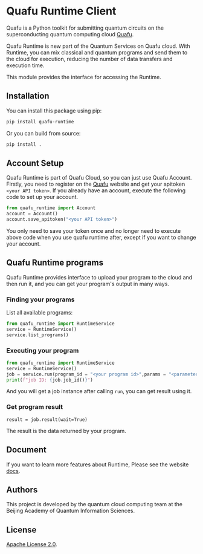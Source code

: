 # Quafu Runtime Client



Quafu is a Python toolkit for submitting quantum circuits on the superconducting quantum computing cloud [Quafu](http://quafu.baqis.ac.cn/).

Quafu Runtime is new part of the Quantum Services on Quafu cloud. With Runtime, you can mix classical and quantum programs and send them to the cloud for execution, reducing the number of data transfers and execution time.

This module provides the interface for accessing the Runtime.

## Installation

You can install this package using pip:

```bash
pip install quafu-runtime
```

Or you can build from source:

```bash
pip install .
```



## Account Setup

Quafu Runtime is part of Quafu Cloud, so you can just use Quafu Account. Firstly, you need to register on the [Quafu](http://quafu.baqis.ac.cn/) website and get your apitoken `<your API token>`. If you already have an account, execute the following code to set up your account.

```python
from quafu_runtime import Account
account = Account()
account.save_apitoken("<your API token>")
```

You only need to save your token once and no longer need to execute above code when you use quafu runtime after, except if you want to change your account.




## Quafu Runtime programs

Quafu Runtime provides interface to upload your program to the cloud and then run it, and you can get your program's output in many ways.

### Finding your programs

List all available programs:

```python
from quafu_runtime import RuntimeService
service = RuntimeService()
service.list_programs()
```

### Executing your program

```python
from quafu_runtime import RuntimeService
service = RuntimeService()
job = service.run(program_id = "<your program id>",params = "<parameters of program>")
print(f"job ID: {job.job_id()}")
```

And you will get a job instance after calling `run`, you can get result using it.

### Get program result

```
result = job.result(wait=True)
```

The result is the data returned by your program.



## Document

If you want to learn more features about Runtime, Please see the website [docs](https://scq-cloud.github.io/).



## Authors

This project is developed by the quantum cloud computing team at the Beijing Academy of Quantum Information Sciences.



## License

[Apache License 2.0](https://github.com/Qiskit/qiskit-ibm-runtime/blob/main/LICENSE.txt).
